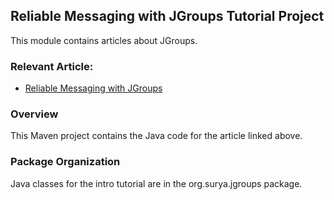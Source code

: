## Reliable Messaging with JGroups Tutorial Project

This module contains articles about JGroups.

### Relevant Article:
- [Reliable Messaging with JGroups](https://www.surya.com/jgroups)

### Overview
This Maven project contains the Java code for the article linked above.

### Package Organization
Java classes for the intro tutorial are in the org.surya.jgroups package.
